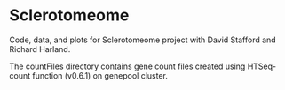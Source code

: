 # Sclerotomeome
Code, data, and plots for Sclerotomeome project with David Stafford and Richard Harland.

The countFiles directory contains gene count files created using HTSeq-count function (v0.6.1) on genepool cluster. 

